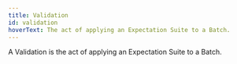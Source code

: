```yaml
---
title: Validation
id: validation
hoverText: The act of applying an Expectation Suite to a Batch.
---
```


A Validation is the act of applying an Expectation Suite to a Batch.